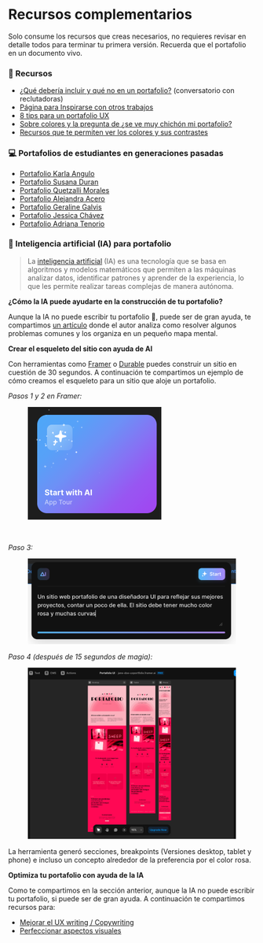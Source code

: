 # Recursos complementarios

Solo consume los recursos que creas necesarios, no requieres revisar en detalle todos para terminar tu primera versión. Recuerda que el portafolio en un documento vivo.

### 🧰 Recursos <a href="#recursos" id="recursos"></a>

* [¿Qué debería incluir y qué no en un portafolio?](http://youtube.com/watch?v=CsUtFuwAtlc) (conversatorio con reclutadoras)
* [Página para Inspirarse con otros trabajos](https://www.awwwards.com/)
* [8 tips para un portafolio UX](https://www.uxdesigninstitute.com/blog/8-ux-portfolio-best-practices/)
* [Sobre colores y la pregunta de ¿se ve muy chichón mi portafolio?](https://www.happyhues.co/palettes/14)
* [Recursos que te permiten ver los colores y sus contrastes](https://colors.eva.design/?utm\_campaign=eva\_colors%20-%20home%20-%20eva\_design%20website\&utm\_source=eva\_design\&utm\_medium=referral\&utm\_content=eva\_website\_menu)

### 💻 Portafolios de estudiantes en generaciones pasadas <a href="#portafolios-de-estudiantes-en-generaciones-pasadas" id="portafolios-de-estudiantes-en-generaciones-pasadas"></a>

* [Portafolio Karla Angulo](https://www.figma.com/proto/QlropwPFdcyBdkIxunEpDQ/Portafolio-Karla-Angulo---UX-Designer?page-id=412%3A1158\&node-id=412-1298\&viewport=241%2C48%2C0.08\&scaling=contain\&starting-point-node-id=412%3A1160\&hide-ui=1)
* [Portafolio Susana Duran](https://susana-duran-portfolio.webflow.io/)
* [Portafolio Quetzalli Morales](https://quetzidesign.myportfolio.com/quetzidesign)
* [Portafolio Alejandra Acero](https://alejandracero1.wixsite.com/ale-acero-ux)
* [Portafolio Geraline Galvis](https://www.behance.net/galvisgeral)
* [Portafolio Jessica Chávez](https://cjess.notion.site/cjess/Jessica-Ch-vez-7dea7418552048d0bf29b02e303f6b12)
* [Portafolio Adriana Tenorio](https://www.figma.com/proto/8AaZSDxRF8UmvidEudaVB5/Portafolio-AdrianaTenorio?node-id=285-545\&scaling=min-zoom\&page-id=6%3A33\&starting-point-node-id=285%3A545)

### 🤖 Inteligencia artificial (IA) para portafolio <a href="#inteligencia-artificial-ia-para-portafolio" id="inteligencia-artificial-ia-para-portafolio"></a>

> La [inteligencia artificial](https://www.youtube.com/watch?v=OxSUxvAbFDE) (IA) es una tecnología que se basa en algoritmos y modelos matemáticos que permiten a las máquinas analizar datos, identificar patrones y aprender de la experiencia, lo que les permite realizar tareas complejas de manera autónoma.

**¿Cómo la IA puede ayudarte en la construcción de tu portafolio?**

Aunque la IA no puede escribir tu portafolio 😬, puede ser de gran ayuda, te compartimos [un artículo](https://www.linkedin.com/pulse/chatgpt-cannot-write-ux-portfolios-can-great-advisor-martin-stares/) donde el autor analiza como resolver algunos problemas comunes y los organiza en un pequeño mapa mental.

**Crear el esqueleto del sitio con ayuda de AI**

Con herramientas como [Framer](https://www.framer.com/) o [Durable](https://durable.co/) puedes construir un sitio en cuestión de 30 segundos. A continuación te compartimos un ejemplo de cómo creamos el esqueleto para un sitio que aloje un portafolio.

_Pasos 1 y 2 en Framer:_

<div>

<figure><img src="../../.gitbook/assets/image (4).png" alt="" width="272"><figcaption></figcaption></figure>

 

<figure><img src="../../.gitbook/assets/image.avif" alt="" width="375"><figcaption></figcaption></figure>

</div>

_Paso 3:_

<figure><img src="../../.gitbook/assets/image (5).png" alt=""><figcaption></figcaption></figure>

_Paso 4 (después de 15 segundos de magia):_

<figure><img src="../../.gitbook/assets/image.webp" alt=""><figcaption></figcaption></figure>

La herramienta generó secciones, breakpoints (Versiones desktop, tablet y phone) e incluso un concepto alrededor de la preferencia por el color rosa.

**Optimiza tu portafolio con ayuda de la IA**

Como te compartimos en la sección anterior, aunque la IA no puede escribir tu portafolio, si puede ser de gran ayuda. A continuación te compartimos recursos para:

* [Mejorar el UX writing / Copywriting](https://www.youtube.com/watch?v=RdDkEGDKq0k)
* [Perfeccionar aspectos visuales](https://www.tiktok.com/@lalizlabeth/video/7211212597411024170?is\_from\_webapp=1\&sender\_device=pc)

